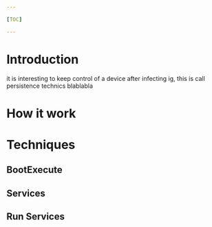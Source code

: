 ```yaml
---

[TOC]

---
```


# Introduction

it is interesting to keep control of a device after infecting ig, this is call persistence technics blablabla

# How it work



# Techniques

## BootExecute

## Services

## Run Services